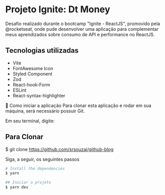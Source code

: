# Projeto Ignite: Dt Money
Desafio realizado durante o bootcamp "Ignite - ReactJS", promovido pela @rocketseat, onde pude desenvolver uma aplicação para complementar meus aprendizados sobre consumo de API e performance no ReactJS.

## Tecnologias utilizadas

* Vite
* FontAwesome Icon
* Styled Component
* Zod
* React-hook-Form
* ESLint
* React-syntax-highlighter

🚀 Como iniciar a aplicação
Para clonar esta aplicação e rodar em sua máquina, será necessário possuir Git.

Em seu terminal, digite:

## Para Clonar
$ git clone https://github.com/srsouzaj/github-blog


Siga, a seguir, os seguintes passos

```bash
# Install the dependencies
$ yarn

## Iniciar o projeto
$ yarn dev